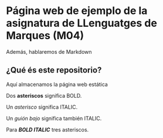 # Página web de ejemplo de la asignatura de LLenguatges de Marques (M04)
Además, hablaremos de Markdown

## ¿Qué és este repositorio?
Aquí almacenamos la página web estática


Dos **asteriscos** significa BOLD.

Un *asterisco* significa ITALIC.

Un _guión bajo_ significa también ITALIC.

Para ***BOLD ITALIC*** tres asteriscos.
